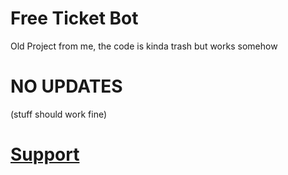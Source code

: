 # Free Ticket Bot
Old Project from me, the code is kinda trash but works somehow

# NO UPDATES 
(stuff should work fine)

# [Support](https://discord.gg/codebotz)
